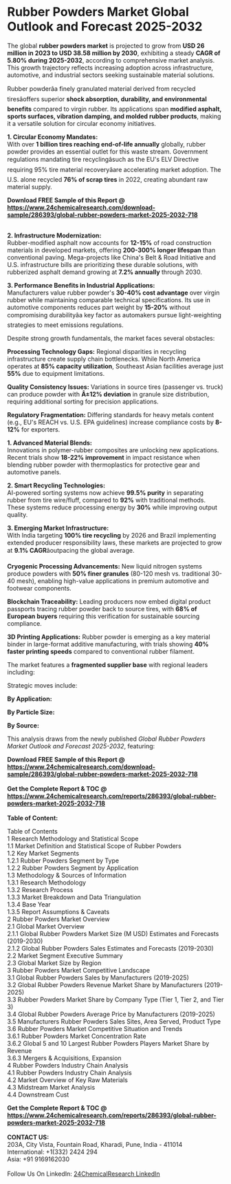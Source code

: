 <h1>Rubber Powders Market Global Outlook and Forecast 2025-2032</h1><p>The global <strong>rubber powders market</strong> is projected to grow from <strong>USD 26 million in 2023 to USD 38.58 million by 2030</strong>, exhibiting a steady <strong>CAGR of 5.80% during 2025-2032</strong>, according to comprehensive market analysis. This growth trajectory reflects increasing adoption across infrastructure, automotive, and industrial sectors seeking sustainable material solutions.</p><p>Rubber powderâa finely granulated material derived from recycled tiresâoffers superior <strong>shock absorption, durability, and environmental benefits</strong> compared to virgin rubber. Its applications span <strong>modified asphalt, sports surfaces, vibration damping, and molded rubber products</strong>, making it a versatile solution for circular economy initiatives.</p><p><strong>1. Circular Economy Mandates:</strong><br>
With over <strong>1 billion tires reaching end-of-life annually</strong> globally, rubber powder provides an essential outlet for this waste stream. Government regulations mandating tire recyclingâsuch as the EU's ELV Directive requiring 95% tire material recoveryâare accelerating market adoption. The U.S. alone recycled <strong>76% of scrap tires</strong> in 2022, creating abundant raw material supply.</p><div><b>Download FREE Sample of this Report @ 
            <a href="https://www.24chemicalresearch.com/download-sample/286393/global-rubber-powders-market-2025-2032-718">
            https://www.24chemicalresearch.com/download-sample/286393/global-rubber-powders-market-2025-2032-718</a></b></div><br><p><strong>2. Infrastructure Modernization:</strong><br>
Rubber-modified asphalt now accounts for <strong>12-15%</strong> of road construction materials in developed markets, offering <strong>200-300% longer lifespan</strong> than conventional paving. Mega-projects like China's Belt &amp; Road Initiative and U.S. infrastructure bills are prioritizing these durable solutions, with rubberized asphalt demand growing at <strong>7.2% annually</strong> through 2030.</p><p><strong>3. Performance Benefits in Industrial Applications:</strong><br>
Manufacturers value rubber powder's <strong>30-40% cost advantage</strong> over virgin rubber while maintaining comparable technical specifications. Its use in automotive components reduces part weight by <strong>15-20%</strong> without compromising durabilityâa key factor as automakers pursue light-weighting strategies to meet emissions regulations.</p><p>Despite strong growth fundamentals, the market faces several obstacles:</p><p><strong>Processing Technology Gaps:</strong> Regional disparities in recycling infrastructure create supply chain bottlenecks. While North America operates at <strong>85% capacity utilization</strong>, Southeast Asian facilities average just <strong>55%</strong> due to equipment limitations.</p><p><strong>Quality Consistency Issues:</strong> Variations in source tires (passenger vs. truck) can produce powder with <strong>Â±12% deviation</strong> in granule size distribution, requiring additional sorting for precision applications.</p><p><strong>Regulatory Fragmentation:</strong> Differing standards for heavy metals content (e.g., EU's REACH vs. U.S. EPA guidelines) increase compliance costs by <strong>8-12%</strong> for exporters.</p><p><strong>1. Advanced Material Blends:</strong><br>
Innovations in polymer-rubber composites are unlocking new applications. Recent trials show <strong>18-22% improvement</strong> in impact resistance when blending rubber powder with thermoplastics for protective gear and automotive panels.</p><p><strong>2. Smart Recycling Technologies:</strong><br>
AI-powered sorting systems now achieve <strong>99.5% purity</strong> in separating rubber from tire wire/fluff, compared to <strong>92%</strong> with traditional methods. These systems reduce processing energy by <strong>30%</strong> while improving output quality.</p><p><strong>3. Emerging Market Infrastructure:</strong><br>
With India targeting <strong>100% tire recycling</strong> by 2026 and Brazil implementing extended producer responsibility laws, these markets are projected to grow at <strong>9.1% CAGR</strong>âoutpacing the global average.</p><p><strong>Cryogenic Processing Advancements:</strong> New liquid nitrogen systems produce powders with <strong>50% finer granules</strong> (80-120 mesh vs. traditional 30-40 mesh), enabling high-value applications in premium automotive and footwear components.</p><p><strong>Blockchain Traceability:</strong> Leading producers now embed digital product passports tracing rubber powder back to source tires, with <strong>68% of European buyers</strong> requiring this verification for sustainable sourcing compliance.</p><p><strong>3D Printing Applications:</strong> Rubber powder is emerging as a key material binder in large-format additive manufacturing, with trials showing <strong>40% faster printing speeds</strong> compared to conventional rubber filament.</p><p>The market features a <strong>fragmented supplier base</strong> with regional leaders including:</p><p>Strategic moves include:</p><p><strong>By Application:</strong></p><p><strong>By Particle Size:</strong></p><p><strong>By Source:</strong></p><p>This analysis draws from the newly published <em>Global Rubber Powders Market Outlook and Forecast 2025-2032</em>, featuring:</p><div><b>Download FREE Sample of this Report @ 
            <a href="https://www.24chemicalresearch.com/download-sample/286393/global-rubber-powders-market-2025-2032-718">
            https://www.24chemicalresearch.com/download-sample/286393/global-rubber-powders-market-2025-2032-718</a></b></div><br><div><b>Get the Complete Report & TOC @ 
            <a href="https://www.24chemicalresearch.com/reports/286393/global-rubber-powders-market-2025-2032-718">
            https://www.24chemicalresearch.com/reports/286393/global-rubber-powders-market-2025-2032-718</a></b></div><br>
            <b>Table of Content:</b><p>Table of Contents<br />
1 Research Methodology and Statistical Scope<br />
1.1 Market Definition and Statistical Scope of Rubber Powders<br />
1.2 Key Market Segments<br />
1.2.1 Rubber Powders Segment by Type<br />
1.2.2 Rubber Powders Segment by Application<br />
1.3 Methodology & Sources of Information<br />
1.3.1 Research Methodology<br />
1.3.2 Research Process<br />
1.3.3 Market Breakdown and Data Triangulation<br />
1.3.4 Base Year<br />
1.3.5 Report Assumptions & Caveats<br />
2 Rubber Powders Market Overview<br />
2.1 Global Market Overview<br />
2.1.1 Global Rubber Powders Market Size (M USD) Estimates and Forecasts (2019-2030)<br />
2.1.2 Global Rubber Powders Sales Estimates and Forecasts (2019-2030)<br />
2.2 Market Segment Executive Summary<br />
2.3 Global Market Size by Region<br />
3 Rubber Powders Market Competitive Landscape<br />
3.1 Global Rubber Powders Sales by Manufacturers (2019-2025)<br />
3.2 Global Rubber Powders Revenue Market Share by Manufacturers (2019-2025)<br />
3.3 Rubber Powders Market Share by Company Type (Tier 1, Tier 2, and Tier 3)<br />
3.4 Global Rubber Powders Average Price by Manufacturers (2019-2025)<br />
3.5 Manufacturers Rubber Powders Sales Sites, Area Served, Product Type<br />
3.6 Rubber Powders Market Competitive Situation and Trends<br />
3.6.1 Rubber Powders Market Concentration Rate<br />
3.6.2 Global 5 and 10 Largest Rubber Powders Players Market Share by Revenue<br />
3.6.3 Mergers & Acquisitions, Expansion<br />
4 Rubber Powders Industry Chain Analysis<br />
4.1 Rubber Powders Industry Chain Analysis<br />
4.2 Market Overview of Key Raw Materials<br />
4.3 Midstream Market Analysis<br />
4.4 Downstream Cust</p><div><b>Get the Complete Report & TOC @ 
            <a href="https://www.24chemicalresearch.com/reports/286393/global-rubber-powders-market-2025-2032-718">
            https://www.24chemicalresearch.com/reports/286393/global-rubber-powders-market-2025-2032-718</a></b></div><br><b>CONTACT US:</b><br>
            203A, City Vista, Fountain Road, Kharadi, Pune, India - 411014<br>
            International: +1(332) 2424 294<br>
            Asia: +91 9169162030 <br><br>
            Follow Us On LinkedIn: <a href="https://www.linkedin.com/company/24chemicalresearch/">24ChemicalResearch LinkedIn</a>